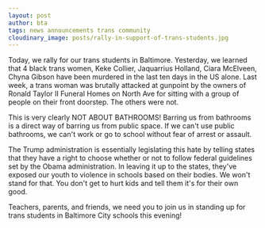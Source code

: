 ```yaml
---
layout: post
author: bta
tags: news announcements trans community
cloudinary_image: posts/rally-in-support-of-trans-students.jpg
---
```


Today, we rally for our trans students in Baltimore. Yesterday, we learned that 4 black trans women, Keke Collier, Jaquarrius Holland, Ciara McElveen, Chyna Gibson have been murdered in the last ten days in the US alone. Last week, a trans woman was brutally attacked at gunpoint by the owners of Ronald Taylor II Funeral Homes on North Ave for sitting with a group of people on their front doorstep. The others were not.

This is very clearly NOT ABOUT BATHROOMS! Barring us from bathrooms is a direct way of barring us from public space. If we can't use public bathrooms, we can't work or go to school without fear of arrest or assault.

The Trump administration is essentially legislating this hate by telling states that they have a right to choose whether or not to follow federal guidelines set by the Obama administration. In leaving it up to the states, they've exposed our youth to violence in schools based on their bodies. We won't stand for that. You don't get to hurt kids and tell them it's for their own good.

Teachers, parents, and friends, we need you to join us in standing up for trans students in Baltimore City schools this evening!
